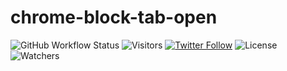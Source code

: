 # chrome-block-tab-open

![GitHub Workflow Status](https://img.shields.io/github/actions/workflow/status/nguyenquy0710/chrome-block-tab-open/pre-release-build.yml)
![Visitors](https://visitor-badge.glitch.me/badge?page_id=nguyenquy0710.chrome-block-tab-open&left_color=green&right_color=red)
[![Twitter Follow](https://img.shields.io/twitter/follow/nhquydev?style=social)](https://twitter.com/nhquydev)
![License](https://img.shields.io/github/license/nguyenquy0710/chrome-block-tab-open)
![Watchers](https://img.shields.io/github/watchers/nguyenquy0710/chrome-block-tab-open?style=social)
